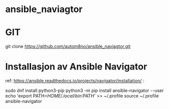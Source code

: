 # ansible_naviagtor

# GIT

git clone https://github.com/autom8no/ansible_naviagtor.git

# Installasjon av Ansible Navigator

ref: https://ansible.readthedocs.io/projects/navigator/installation/
:

sudo dnf install python3-pip
python3 -m pip install ansible-navigator --user
echo 'export PATH=$HOME/.local/bin:$PATH' >> ~/.profile
source ~/.profile
ansible-navigator
